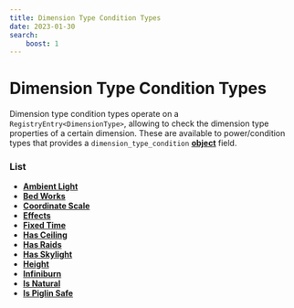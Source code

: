 ```yaml
---
title: Dimension Type Condition Types
date: 2023-01-30
search:
    boost: 1
---
```


#   Dimension Type Condition Types

Dimension type condition types operate on a `RegistryEntry<DimensionType>`, allowing to check the dimension type properties of a certain dimension. These are available to power/condition types that provides a `dimension_type_condition` [**object**][1] field.


### List

* [**Ambient Light**](dimension_type_condition_types/ambient_light.md)
* [**Bed Works**](dimension_type_condition_types/bed_works.md)
* [**Coordinate Scale**](dimension_type_condition_types/coordinate_scale.md)
* [**Effects**](dimension_type_condition_types/effects.md)
* [**Fixed Time**](dimension_type_condition_types/fixed_time.md)
* [**Has Ceiling**](dimension_type_condition_types/has_ceiling.md)
* [**Has Raids**](dimension_type_condition_types/has_raids.md)
* [**Has Skylight**](dimension_type_condition_types/has_skylight.md)
* [**Height**](dimension_type_condition_types/height.md)
* [**Infiniburn**](dimension_type_condition_types/infiniburn.md)
* [**Is Natural**](dimension_type_condition_types/is_natural.md)
* [**Is Piglin Safe**](dimension_type_condition_types/is_piglin_safe.md)



[1]: https://origins.readthedocs.io/en/latest/types/data_types/object
